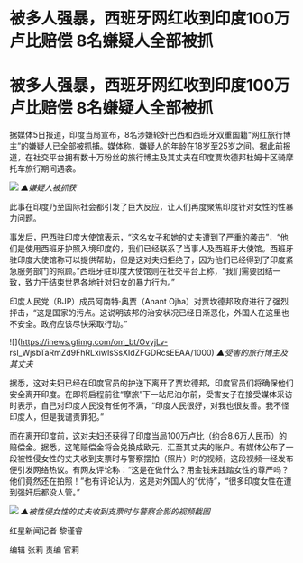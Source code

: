 # 被多人强暴，西班牙网红收到印度100万卢比赔偿 8名嫌疑人全部被抓

# 被多人强暴，西班牙网红收到印度100万卢比赔偿 8名嫌疑人全部被抓

据媒体5日报道，印度当局宣布，8名涉嫌轮奸巴西和西班牙双重国籍“网红旅行博主”的嫌疑人已全部被抓捕。媒体称，嫌疑人的年龄在18岁至25岁之间。据此前报道，在社交平台拥有数十万粉丝的旅行博主及其丈夫在印度贾坎德邦杜姆卡区骑摩托车旅行期间遇袭。

![](https://inews.gtimg.com/om_bt/ORCRm045yqAC5RzcIbEuNi8mPG_Yf2SgBgIg_0TNtuUFUAA/1000)
_▲嫌疑人被抓获_

此事在印度乃至国际社会都引发了巨大反应，让人们再度聚焦印度针对女性的性暴力问题。

事发后，巴西驻印度大使馆表示，“这名女子和她的丈夫遭到了严重的袭击”，“他们是使用西班牙护照入境印度的，我们已经联系了当事人及西班牙大使馆。西班牙驻印度大使馆称可以提供帮助，但是这对夫妇拒绝了，因为他们已经得到了印度紧急服务部门的照顾。”西班牙驻印度大使馆则在社交平台上称，“我们需要团结一致，致力于结束世界各地针对妇女的暴力行为。”

印度人民党（BJP）成员阿南特·奥贾（Anant
Ojha）对贾坎德邦政府进行了强烈抨击，“这是国家的污点。这说明该邦的治安状况已经日渐恶化，外国人在这里也不安全。政府应该尽快采取行动。”

![](https://inews.gtimg.com/om_bt/OvyjLv-
rsl_WjsbTaRmZd9FhRLxiwlsSsXIdZFGDRcsEEAA/1000) _▲受害的旅行博主及其丈夫_

据悉，这对夫妇已经在印度官员的护送下离开了贾坎德邦，印度官员们将确保他们安全离开印度。在即将启程前往“摩旅”下一站尼泊尔前，受害女子在接受媒体采访时表示，自己对印度人民没有任何不满，“印度人民很好，对我也很友善。我不怪印度人，但是我谴责罪犯。”

而在离开印度前，这对夫妇还获得了印度当局100万卢比（约合8.6万人民币）的赔偿金。据悉，这笔赔偿金将会兑换成欧元，汇至其丈夫的账户。有媒体公布了一段被性侵女性的丈夫收到支票时与警察摆拍（照片）时的视频，这段视频一经发布便引发网络热议。有网友评论称：“这是在做什么？用金钱来践踏女性的尊严吗？他们竟然还在拍照！”也有评论认为，这是对外国人的“优待”，“很多印度女性在遭到强奸后都没人管。”

![](https://inews.gtimg.com/om_bt/OJHHy2UMzTzgm9EAhALlEf8N2QMH4vwof5x47WDfHYgEcAA/1000)
_▲被性侵女性的丈夫收到支票时与警察合影的视频截图_

红星新闻记者 黎谨睿

编辑 张莉 责编 官莉

